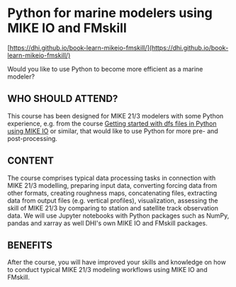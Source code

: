# Python for marine modelers using MIKE IO and FMskill

[https://dhi.github.io/book-learn-mikeio-fmskill/](https://dhi.github.io/book-learn-mikeio-fmskill/)

Would you like to use Python to become more efficient as a marine modeler?

## WHO SHOULD ATTEND?

This course has been designed for MIKE 21/3 modelers with some Python experience, e.g. from the course [Getting started with dfs files in Python using MIKE IO](https://dhi.github.io/getting-started-with-mikeio/intro.html) or similar, that would like to use Python for more pre- and post-processing. 

## CONTENT

The course comprises typical data processing tasks in connection with MIKE 21/3 modelling, preparing input data, converting forcing data from other formats, creating roughness maps, concatenating files, extracting data from output files (e.g. vertical profiles), visualization, assessing the skill of MIKE 21/3 by comparing to station and satellite track observation data. We will use Jupyter notebooks with Python packages such as NumPy, pandas and xarray as well DHI's own MIKE IO and FMskill packages. 

## BENEFITS

After the course, you will have improved your skills and knowledge on how to conduct typical MIKE 21/3 modeling workflows using MIKE IO and FMskill.
